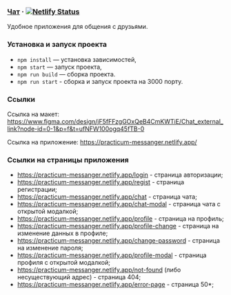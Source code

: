 ### [Чат](https://practicum-messanger.netlify.app/) &middot; [![Netlify Status](https://api.netlify.com/api/v1/badges/be47fc41-1a75-418c-b052-33daa3676c3d/deploy-status)](https://app.netlify.com/sites/practicum-messanger/deploys)

Удобное приложения для общения с друзьями.

### Установка и запуск проекта 

- `npm install` — установка зависимостей,
- `npm start` — запуск проекта,
- `npm run build` — сборка проекта.
- `npm run start` - сборка и запуск проекта на 3000 порту. 

### Cсылки

Ссылка на макет: https://www.figma.com/design/jF5fFFzgGOxQeB4CmKWTiE/Chat_external_link?node-id=0-1&p=f&t=ufNFW100ogq45fTB-0

Ссылка на приложение: https://practicum-messanger.netlify.app/

### Ссылки на страницы приложения

- https://practicum-messanger.netlify.app/login - страница авторизации;
- https://practicum-messanger.netlify.app/regist - страница регистрации;
- https://practicum-messanger.netlify.app/chat - cтраница чата;
- https://practicum-messanger.netlify.app/chat-modal - страница чата с открытой модалкой;
- https://practicum-messanger.netlify.app/profile - страница на профиль;
- https://practicum-messanger.netlify.app/profile-change - страница на изменение данных в профиле;
- https://practicum-messanger.netlify.app/change-password - страница на изменение пароля;
- https://practicum-messanger.netlify.app/profile-modal - страница профиля с открытой модалкой;
- https://practicum-messanger.netlify.app/not-found (либо несуществующий адрес) - страница 404;
- https://practicum-messanger.netlify.app/error-page - страница 50*;
